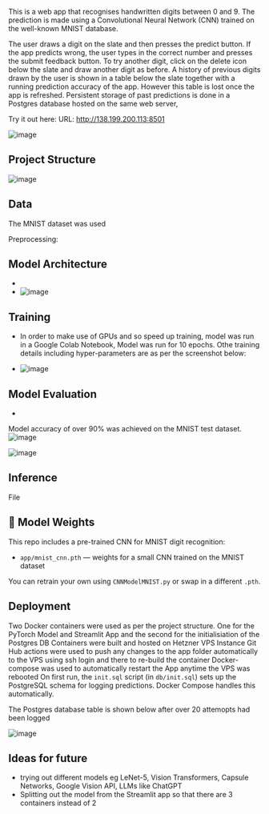 
This is a web app that recognises handwritten digits between 0 and 9.  The prediction is made using a Convolutional Neural Network (CNN) trained on the well-known MNIST database.

The user draws a digit on the slate and then presses the predict button.  If the app predicts wrong, the user types in the correct number and presses the submit feedback button. To try another digit, click on the delete icon below the slate and draw another digit as before.  A history of previous digits drawn by the user is shown in a table below the slate together with a running prediction accuracy of the app. However this table is lost once the app is refreshed. Persistent storage of past predictions is done in a Postgres database hosted on the same web server,  

Try it out here: URL: http://138.199.200.113:8501

![image](https://github.com/user-attachments/assets/fafc085f-82c0-4bb0-805d-01b5934e387d)



## Project Structure
![image](https://github.com/user-attachments/assets/c68b8faa-fc64-48dc-bfa2-3717b45c775c)


## Data
The MNIST dataset was used

Preprocessing:

## Model Architecture
 - 
- ![image](https://github.com/user-attachments/assets/69745b30-4741-4dc2-8dd4-614bbcf26b06)
  

## Training
 - In order to make use of GPUs and so speed up training, model was run in a Google Colab Notebook, Model was run for 10 epochs. Othe training details including hyper-parameters are as per the screenshot below:

 - ![image](https://github.com/user-attachments/assets/4a8ccb3d-c03f-4322-9241-ca66b3819682)

   
## Model Evaluation
 - 
Model accuracy of over 90% was achieved on the MNIST test dataset.
![image](https://github.com/user-attachments/assets/b52b9aa2-f333-4744-9858-90f60bd6d844)

![image](https://github.com/user-attachments/assets/774a7021-7221-4332-a1bf-40490dc6136f)



## Inference
File

## 🧠 Model Weights

This repo includes a pre-trained CNN for MNIST digit recognition:

- `app/mnist_cnn.pth` — weights for a small CNN trained on the MNIST dataset

You can retrain your own using `CNNModelMNIST.py` or swap in a different `.pth`.

## Deployment
  Two Docker containers were used as per the project structure.  One for the PyTorch Model and Streamlit App and the second for the initialisiation of the Postgres DB
  Containers were built and hosted on Hetzner VPS Instance
  Git Hub actions were used to push any changes to the app folder automatically to the VPS using ssh login and there to re-build the container
  Docker-compose was used to automatically restart the App anytime the VPS was rebooted
  On first run, the `init.sql` script (in `db/init.sql`) sets up the PostgreSQL schema for logging predictions. Docker Compose handles this automatically.

 The Postgres database table is shown below after over 20 attemopts had been logged

 ![image](https://github.com/user-attachments/assets/279e00a1-b5a3-4bef-9fa4-c37f7370bb12)


## Ideas for future
 - trying out different models eg LeNet-5, Vision Transformers, Capsule Networks, Google Vision API, LLMs like ChatGPT
 - Splitting out the model from the Streamlit app so that there are 3 containers instead of 2
